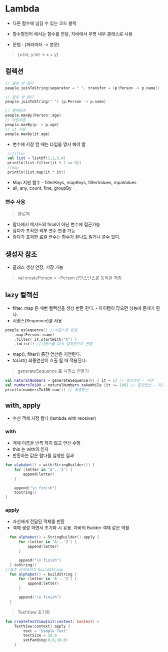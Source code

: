 # Lambda

 * 다른 함수에 넘길 수 있는 코드 블럭
 * 함수형언어 에서는 함수를 전달, 자바에서 무명 내부 클래스로 사용

 * 문법 : {파라미터 -> 본문}
 > {x:Int, y:Int -> x + y}

## 컬렉션
```kotlin
// 괄호 안 람다
peaple.joinToString(seperator = " ", transfor = {p:Person -> p.name})

// 괄호 밖 람다
peaple.joinToString(" ") {p:Person -> p.name}

// 멤버참조
peopla.maxBy{Person::age}
// 타입추론
peopla.maxBy{p -> p.age}
// it 사용
peopla.maxBy{it.age}
``` 
* 변수에 저장 할 때는 타입을 명시 해야 함


```kotlin
 //filter
 val list = listOf(1,2,3,4)
 println(list.filter{it % 2 == 0})
 //map
 println(list.map{it * it})
```
* Map 지원 함수 - filterKeys, mapKeys, filterValues, mpaValues
* all, any, count, fine, groupBy

 ### 변수 사용
  > 클로저
  * 람다에서 메서드의 final이 아닌 변수에 접근가능
  * 람다가 포획한 외부 변수 변경 가능
  * 람다가 포획한 로컬 변수는 함수가 끝나도 읽거나 쓸수 있다. 


## 생성자 참조
 
 * 클래스 생성 연장, 저장 가능
 > val createPerson = ::Person //인스턴스를 동작을 저장
## lazy 컬랙션
 
 * filter. map 은 매번 컬랙션을 생성 반환 한다. - 아이템이 많으면 성능에 문제가 된다.
 * 시퀀스(Sequence)를 사용

```kotlin
poeple.asSequence() //시퀀스로 변경
    .map(Person::name)
    .filter{ it.startWith("A") }
    .toList() //시퀀스를 다시 컬랙션으로 변경
```

 * map(), filter() 중간 연산은 지연된다. 
 * toList() 최종연산이 호출 될 때 적용된다.

 > generateSequence 로 시퀀스 만들기
 ```kotlin
 val naturalNumbers = generateSequence(0) { it + 1} // 중간연산 - 지연
 val numbersTo100 = naturalNumbers.takeWhile {it <= 100} // 중간연산 - 지연
 println(numbersTo100.sum()) // 최종연산
 ```

 ## with, apply

  * 수신 객체 지정 람다 (lambda with receiver)

  ### with

  * 객체 이름을 반복 하지 않고 연산 수행
  * this 는 with의 인자
  * 반환하는 값은 람다를 실행한 결과

  ```kotlin
  fun alphabet() = with(StringBuilder()) {
      for (letter in 'A'..'Z') {
          append(letter)
      }

      append("\n finish")
      toString()
  }
  ```

  ### apply

  * 자신에게 전달된 객체를 반환
  * 객체 생성 하면서 초기화 시 유용. 자바의 Builder 객체 같은 역활

```kotlin
  fun alphabet() = StringBuilder().apply {
      for (letter in 'A'..'Z') {
          append(letter)
      }

      append("\n finish")
  }.toString()
//표준 라이브러리 buildString
  fun alphabet() = buildString {
      for (letter in 'A'..'Z') {
          append(letter)
      }

      append("\n finish")
  }
```

> TextView 초기화
```kotlin
fun createTextViewInit(context: Context) =
    TextView(context).apply {
        text = "Simple Text"
        textSize = 20.0
        setPadding(0,0,10,0)
    }
```
